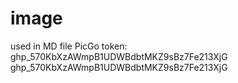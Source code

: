 # image
used in MD file
PicGo token: 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
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
